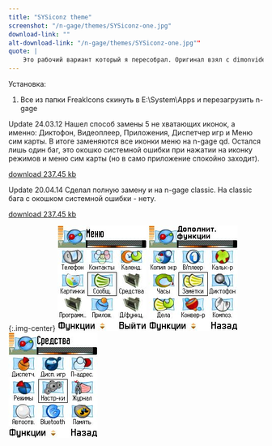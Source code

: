 ```yaml
---
title: "SYSiconz theme"
screenshot: "/n-gage/themes/SYSiconz-one.jpg"
download-link: ""
alt-download-link: "/n-gage/themes/SYSiconz-one.jpg""
quote: |
    Это рабочий вариант который я пересобрал. Оригинал взял с dimonvideo, прислал Black92
---
```


Установка:

1. Все из папки FreakIcons скинуть в E:\System\Apps и перезагрузить n-gage

Update 24.03.12 Нашел способ замены 5 не хватающих иконок, а именно: Диктофон, Видеоплеер, Приложения, Диспетчер игр и Меню сим карты. В итоге заменяются все иконки меню на n-gage qd. Остался лишь один баг, это окошко системной ошибки при нажатии на иконку режимов и меню сим карты (но в само приложение спокойно заходит).

[download 237.45 kb](https://n-gage.site/n-gage/themes/FreakIconsQD.zip)

Update 20.04.14 Сделал полную замену и на n-gage classic. На classic бага с окошком системной ошибки - нету.

[download 237.45 kb]()

{:.img-center}
![SYSiconz](/n-gage/themes/SYSiconz-one.jpg)
![SYSiconz](/n-gage/themes/SYSiconz-two.jpg)
![SYSiconz](/n-gage/themes/SYSiconz-three.jpg)